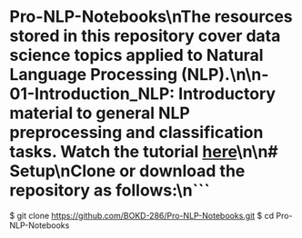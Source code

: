 # Pro-NLP-Notebooks\nThe resources stored in this repository cover data science topics applied to Natural Language Processing (NLP).\n\n- **01-Introduction_NLP:** Introductory material to general NLP preprocessing and classification tasks. Watch the tutorial [here](https://www.youtube.com/watch?v=o1Bb7G4szQQ&t=2568s)\n\n# Setup\nClone or download the repository as follows:\n```
$ git clone https://github.com/BOKD-286/Pro-NLP-Notebooks.git
$ cd Pro-NLP-Notebooks
```\n\n# Citing the Notebooks:\nWhen referencing these notebooks, use the following citation: 'Introduction to NLP with Sentimen